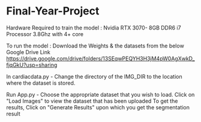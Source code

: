 # Final-Year-Project

Hardware Required to train the model :
Nvidia RTX 3070- 8GB DDR6
i7 Processor 3.8Ghz with 4+ core

To run the model :
Download the Weights & the datasets from the below Google Drive Link
https://drive.google.com/drive/folders/13SEqwPEQYH3H3jM4pW0AgXwkD_fjqGkU?usp=sharing

In cardiacdata.py - Change the directory of the IMG_DIR to the location where the dataset is stored.

Run App.py - Choose the appropriate dataset that you wish to load.
Click on "Load Images" to view the dataset that has been uploaded
To get the results, Click on "Generate Results" upon which you get the segmentation result
